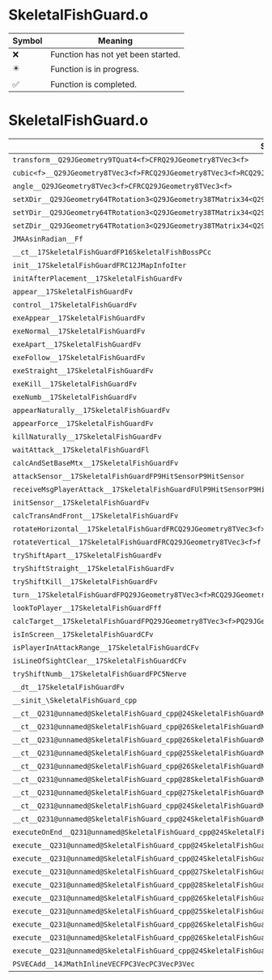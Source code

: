 # SkeletalFishGuard.o
| Symbol | Meaning 
| ------------- | ------------- 
| :x: | Function has not yet been started. 
| :eight_pointed_black_star: | Function is in progress. 
| :white_check_mark: | Function is completed. 


# SkeletalFishGuard.o
| Symbol | Decompiled? |
| ------------- | ------------- |
| `transform__Q29JGeometry9TQuat4<f>CFRQ29JGeometry8TVec3<f>` | :x: |
| `cubic<f>__Q29JGeometry8TVec3<f>FRCQ29JGeometry8TVec3<f>RCQ29JGeometry8TVec3<f>RCQ29JGeometry8TVec3<f>RCQ29JGeometry8TVec3<f>f_v` | :x: |
| `angle__Q29JGeometry8TVec3<f>CFRCQ29JGeometry8TVec3<f>` | :x: |
| `setXDir__Q29JGeometry64TRotation3<Q29JGeometry38TMatrix34<Q29JGeometry13SMatrix34C<f>>>FRCQ29JGeometry8TVec3<f>` | :x: |
| `setYDir__Q29JGeometry64TRotation3<Q29JGeometry38TMatrix34<Q29JGeometry13SMatrix34C<f>>>FRCQ29JGeometry8TVec3<f>` | :x: |
| `setZDir__Q29JGeometry64TRotation3<Q29JGeometry38TMatrix34<Q29JGeometry13SMatrix34C<f>>>FRCQ29JGeometry8TVec3<f>` | :x: |
| `JMAAsinRadian__Ff` | :x: |
| `__ct__17SkeletalFishGuardFP16SkeletalFishBossPCc` | :x: |
| `init__17SkeletalFishGuardFRC12JMapInfoIter` | :x: |
| `initAfterPlacement__17SkeletalFishGuardFv` | :x: |
| `appear__17SkeletalFishGuardFv` | :x: |
| `control__17SkeletalFishGuardFv` | :x: |
| `exeAppear__17SkeletalFishGuardFv` | :x: |
| `exeNormal__17SkeletalFishGuardFv` | :x: |
| `exeApart__17SkeletalFishGuardFv` | :x: |
| `exeFollow__17SkeletalFishGuardFv` | :x: |
| `exeStraight__17SkeletalFishGuardFv` | :x: |
| `exeKill__17SkeletalFishGuardFv` | :x: |
| `exeNumb__17SkeletalFishGuardFv` | :x: |
| `appearNaturally__17SkeletalFishGuardFv` | :x: |
| `appearForce__17SkeletalFishGuardFv` | :x: |
| `killNaturally__17SkeletalFishGuardFv` | :x: |
| `waitAttack__17SkeletalFishGuardFl` | :x: |
| `calcAndSetBaseMtx__17SkeletalFishGuardFv` | :x: |
| `attackSensor__17SkeletalFishGuardFP9HitSensorP9HitSensor` | :x: |
| `receiveMsgPlayerAttack__17SkeletalFishGuardFUlP9HitSensorP9HitSensor` | :x: |
| `initSensor__17SkeletalFishGuardFv` | :x: |
| `calcTransAndFront__17SkeletalFishGuardFv` | :x: |
| `rotateHorizontal__17SkeletalFishGuardFRCQ29JGeometry8TVec3<f>f` | :x: |
| `rotateVertical__17SkeletalFishGuardFRCQ29JGeometry8TVec3<f>f` | :x: |
| `tryShiftApart__17SkeletalFishGuardFv` | :x: |
| `tryShiftStraight__17SkeletalFishGuardFv` | :x: |
| `tryShiftKill__17SkeletalFishGuardFv` | :x: |
| `turn__17SkeletalFishGuardFPQ29JGeometry8TVec3<f>RCQ29JGeometry8TVec3<f>RCQ29JGeometry8TVec3<f>f` | :x: |
| `lookToPlayer__17SkeletalFishGuardFff` | :x: |
| `calcTarget__17SkeletalFishGuardFPQ29JGeometry8TVec3<f>PQ29JGeometry8TVec3<f>PQ29JGeometry8TVec3<f>l` | :x: |
| `isInScreen__17SkeletalFishGuardCFv` | :x: |
| `isPlayerInAttackRange__17SkeletalFishGuardCFv` | :x: |
| `isLineOfSightClear__17SkeletalFishGuardCFv` | :x: |
| `tryShiftNumb__17SkeletalFishGuardFPC5Nerve` | :x: |
| `__dt__17SkeletalFishGuardFv` | :x: |
| `__sinit_\SkeletalFishGuard_cpp` | :x: |
| `__ct__Q231@unnamed@SkeletalFishGuard_cpp@24SkeletalFishGuardNrvWaitFv` | :x: |
| `__ct__Q231@unnamed@SkeletalFishGuard_cpp@26SkeletalFishGuardNrvAppearFv` | :x: |
| `__ct__Q231@unnamed@SkeletalFishGuard_cpp@26SkeletalFishGuardNrvNormalFv` | :x: |
| `__ct__Q231@unnamed@SkeletalFishGuard_cpp@25SkeletalFishGuardNrvApartFv` | :x: |
| `__ct__Q231@unnamed@SkeletalFishGuard_cpp@26SkeletalFishGuardNrvFollowFv` | :x: |
| `__ct__Q231@unnamed@SkeletalFishGuard_cpp@28SkeletalFishGuardNrvStraightFv` | :x: |
| `__ct__Q231@unnamed@SkeletalFishGuard_cpp@27SkeletalFishGuardNrvDefenceFv` | :x: |
| `__ct__Q231@unnamed@SkeletalFishGuard_cpp@24SkeletalFishGuardNrvKillFv` | :x: |
| `__ct__Q231@unnamed@SkeletalFishGuard_cpp@24SkeletalFishGuardNrvNumbFv` | :x: |
| `executeOnEnd__Q231@unnamed@SkeletalFishGuard_cpp@24SkeletalFishGuardNrvNumbCFP5Spine` | :x: |
| `execute__Q231@unnamed@SkeletalFishGuard_cpp@24SkeletalFishGuardNrvNumbCFP5Spine` | :x: |
| `execute__Q231@unnamed@SkeletalFishGuard_cpp@24SkeletalFishGuardNrvKillCFP5Spine` | :x: |
| `execute__Q231@unnamed@SkeletalFishGuard_cpp@27SkeletalFishGuardNrvDefenceCFP5Spine` | :x: |
| `execute__Q231@unnamed@SkeletalFishGuard_cpp@28SkeletalFishGuardNrvStraightCFP5Spine` | :x: |
| `execute__Q231@unnamed@SkeletalFishGuard_cpp@26SkeletalFishGuardNrvFollowCFP5Spine` | :x: |
| `execute__Q231@unnamed@SkeletalFishGuard_cpp@25SkeletalFishGuardNrvApartCFP5Spine` | :x: |
| `execute__Q231@unnamed@SkeletalFishGuard_cpp@26SkeletalFishGuardNrvNormalCFP5Spine` | :x: |
| `execute__Q231@unnamed@SkeletalFishGuard_cpp@26SkeletalFishGuardNrvAppearCFP5Spine` | :x: |
| `execute__Q231@unnamed@SkeletalFishGuard_cpp@24SkeletalFishGuardNrvWaitCFP5Spine` | :x: |
| `PSVECAdd__14JMathInlineVECFPC3VecPC3VecP3Vec` | :x: |
